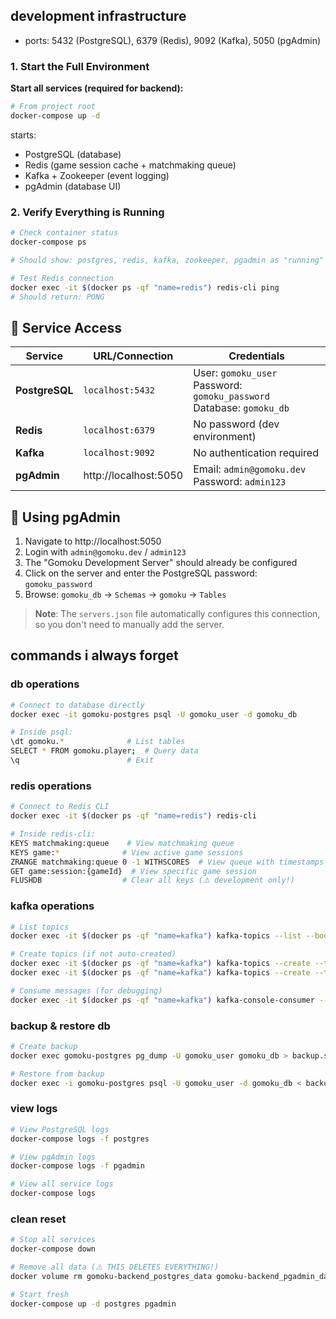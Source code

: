 ## development infrastructure

- ports: 5432 (PostgreSQL), 6379 (Redis), 9092 (Kafka), 5050 (pgAdmin)

### 1. Start the Full Environment

**Start all services (required for backend):**
```bash
# From project root
docker-compose up -d
```
starts:
- PostgreSQL (database)
- Redis (game session cache + matchmaking queue)
- Kafka + Zookeeper (event logging)
- pgAdmin (database UI)

### 2. Verify Everything is Running
```bash
# Check container status
docker-compose ps

# Should show: postgres, redis, kafka, zookeeper, pgadmin as "running"

# Test Redis connection
docker exec -it $(docker ps -qf "name=redis") redis-cli ping
# Should return: PONG
```


## 🔗 Service Access

| Service | URL/Connection | Credentials |
|---------|---------------|-------------|
| **PostgreSQL** | `localhost:5432` | User: `gomoku_user`<br>Password: `gomoku_password`<br>Database: `gomoku_db` |
| **Redis** | `localhost:6379` | No password (dev environment) |
| **Kafka** | `localhost:9092` | No authentication required |
| **pgAdmin** | http://localhost:5050 | Email: `admin@gomoku.dev`<br>Password: `admin123` |

## 🔧 Using pgAdmin

1. Navigate to http://localhost:5050
2. Login with `admin@gomoku.dev` / `admin123`
3. The "Gomoku Development Server" should already be configured
4. Click on the server and enter the PostgreSQL password: `gomoku_password`
5. Browse: `gomoku_db` → `Schemas` → `gomoku` → `Tables`

> **Note**: The `servers.json` file automatically configures this connection, so you don't need to manually add the server.

## commands i always forget

### db operations
```bash
# Connect to database directly
docker exec -it gomoku-postgres psql -U gomoku_user -d gomoku_db

# Inside psql:
\dt gomoku.*              # List tables
SELECT * FROM gomoku.player;  # Query data
\q                        # Exit
```

### redis operations
```bash
# Connect to Redis CLI
docker exec -it $(docker ps -qf "name=redis") redis-cli

# Inside redis-cli:
KEYS matchmaking:queue    # View matchmaking queue
KEYS game:*              # View active game sessions
ZRANGE matchmaking:queue 0 -1 WITHSCORES  # View queue with timestamps
GET game:session:{gameId}  # View specific game session
FLUSHDB                  # Clear all keys (⚠️ development only!)
```

### kafka operations
```bash
# List topics
docker exec -it $(docker ps -qf "name=kafka") kafka-topics --list --bootstrap-server localhost:9092

# Create topics (if not auto-created)
docker exec -it $(docker ps -qf "name=kafka") kafka-topics --create --topic game-move-made --bootstrap-server localhost:9092
docker exec -it $(docker ps -qf "name=kafka") kafka-topics --create --topic match-created --bootstrap-server localhost:9092

# Consume messages (for debugging)
docker exec -it $(docker ps -qf "name=kafka") kafka-console-consumer --topic game-move-made --from-beginning --bootstrap-server localhost:9092
```

### backup & restore db
```bash
# Create backup
docker exec gomoku-postgres pg_dump -U gomoku_user gomoku_db > backup.sql

# Restore from backup
docker exec -i gomoku-postgres psql -U gomoku_user -d gomoku_db < backup.sql
```

### view logs 
```bash
# View PostgreSQL logs
docker-compose logs -f postgres

# View pgAdmin logs
docker-compose logs -f pgadmin

# View all service logs
docker-compose logs
```

### clean reset
```bash
# Stop all services
docker-compose down

# Remove all data (⚠️ THIS DELETES EVERYTHING!)
docker volume rm gomoku-backend_postgres_data gomoku-backend_pgadmin_data

# Start fresh
docker-compose up -d postgres pgadmin
```

